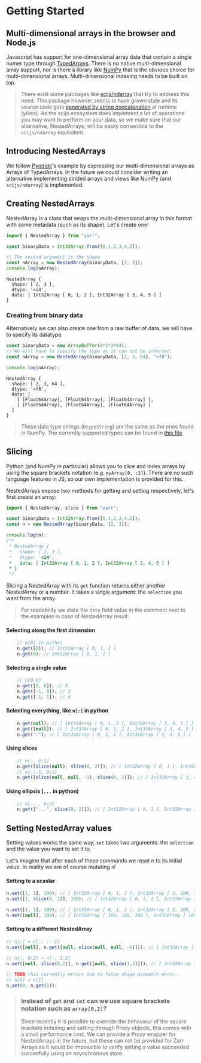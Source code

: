 # Getting Started

## Multi-dimensional arrays in the browser and Node.js
Javascript has support for one-dimensional array data that contain a single numer type through [TypedArrays](https://developer.mozilla.org/en-US/docs/Web/JavaScript/Reference/Global_Objects/TypedArray). There is no native multi-dimensional array support, nor is there a library like [NumPy](https://numpy.org/) that is the obvious choice for multi-dimensional arrays. Multi-dimensional indexing needs to be built on top.

> There exist some packages like [scijs/ndarray](https://github.com/scijs/ndarray) that try to address this need. This package however seems to have grown stale and its source code gets [generated by string concatenation](https://github.com/scijs/ndarray/blob/master/ndarray.js) at runtime (yikes).
As the scijs ecosystem does implement a lot of operations you may want to perform on your data, so we make sure that our alternative, NestedArrays, will be easily convertible to the `scijs/ndarray` equivalent.

## Introducing NestedArrays
We follow [Pyodide](https://hacks.mozilla.org/2019/04/pyodide-bringing-the-scientific-python-stack-to-the-browser/)'s example by expressing our multi-dimensional arrays as Arrays of TypedArrays. In the future we could consider writing an alternative implementing strided arrays and views like NumPy (and `scijs/ndarray`) is implemented.

## Creating NestedArrays

NestedArray is a class that wraps the multi-dimensional array in this format with some metadata (such as its shape). Let's create one!

```javascript
import { NestedArray } from "zarr";

const binaryData = Int32Array.from([0,1,2,3,4,5]);

// The second argument is the shape
const nArray = new NestedArray(binaryData, [2, 3]);
console.log(nArray);
```
```output
NestedArray {
  shape: [ 2, 3 ],
  dtype: '<i4',
  data: [ Int32Array [ 0, 1, 2 ], Int32Array [ 3, 4, 5 ] ]
}
```

### Creating from binary data

Alternatively we can also create one from a raw buffer of data, we will have to specify its datatype.

```javascript
const binaryData = new ArrayBuffer(8*2*3*64);
// We will have to specify the type as it can not be inferred.
const nArray = new NestedArray(binaryData, [2, 3, 64], "<f8");

console.log(nArray);
```
```output
NestedArray {
  shape: [ 2, 3, 64 ],
  dtype: '<f8',
  data: [
    [ [Float64Array], [Float64Array], [Float64Array] ],
    [ [Float64Array], [Float64Array], [Float64Array] ]
  ]
}
```
> These data type strings (`DtypeString`) are the same as the ones found in NumPy. The currently supported types can be found in [this file](https://github.com/gzuidhof/zarr.js/blob/master/src/types.ts).

## Slicing
Python (and NumPy in particular) allows you to slice and index arrays by using the square brackets notation (e.g. `myArray[0, :2]`). There are no such language features in JS, so our own implementation is provided for this.

NestedArrays expose two methods for getting and setting respectively, let's first create an array:
```javascript
import { NestedArray, slice } from "zarr";

const binaryData = Int32Array.from([0,1,2,3,4,5]);
const n = new NestedArray(binaryData, [2, 3]);

console.log(n);
/**
 * NestedArray {
 *   shape: [ 2, 3 ],
 *   dtype: '<i4',
 *   data: [ Int32Array [ 0, 1, 2 ], Int32Array [ 3, 4, 5 ] ]
 * }
 */
```

Slicing a NestedArray with its `get` function returns either another NestedArray or a number. It takes a single argument: the `selection` you want from the array. 

> For readability we state the `data` field value in the comment next to the examples in case of NestedArray result.

#### Selecting along the first dimension

```javascript
    // n[0] in python
    n.get([0]); // Int32Array [ 0, 1, 2 ]
    n.get(0); // Int32Array [ 0, 1, 2 ]
```


#### Selecting a single value
```javascript
    // n[0,0]
    n.get([0, 0]); // 0
    n.get([-1, 0]); // 3
    n.get([-1, 1]); // 4
```

#### Selecting everything, like `n[:]` in python
```javascript
    n.get(null); // [ Int32Array [ 0, 1, 2 ], Int32Array [ 3, 4, 5 ] ]
    n.get([null]); // [ Int32Array [ 0, 1, 2 ], Int32Array [ 3, 4, 5 ] ]
    n.get(":"); // [ Int32Array [ 0, 1, 2 ], Int32Array [ 3, 4, 5 ] ]
```

#### Using slices
```javascript
    // n[:, 0:2]
    n.get([slice(null), slice(0, 2)]); // [ Int32Array [ 0, 1 ], Int32Array [ 3, 4 ] ]
    // n[::-1, 0:2]
    n.get([slice(null, null, -1), slice(0, 2)]); // [ Int32Array [ 3, 4 ], Int32Array [ 0, 1 ] ]
```

#### Using ellipsis (`...` in python)
```javascript
    // n[..., 0:2]
    n.get(["...", slice(0, 2)]); // [ Int32Array [ 0, 1 ], Int32Array [ 3, 4 ] ]
```

## Setting NestedArray values

Setting values works the same way, `set` takes two arguments: the `selection` and the value you want to set it to.

Let's imagine that after each of these commands we reset n to its initial value. In reality we are of course mutating `n`!

#### Setting to a scaslar

```javascript
n.set([1, 1], 100); // [ Int32Array [ 0, 1, 2 ], Int32Array [ 3, 100, 5 ] ]
n.set([1, slice(0, 2)], 100); // [ Int32Array [ 0, 1, 2 ], Int32Array [ 100, 100, 5 ] ]

n.set([1, 1], 100); // [ Int32Array [ 0, 1, 2 ], Int32Array [ 3, 100, 5 ] ]
n.set([null], 100); // [ Int32Array [ 100, 100, 100 ], Int32Array [ 100, 100, 100 ] ]
```

#### Setting to a different NestedArray

```javascript
// n[:] = n[:, ::-1]
n.set([null], n.get([null, slice(null, null, -1)])); // [ Int32Array [ 2, 1, 0 ], Int32Array [ 5, 4, 3 ] ]

// n[:, 0:2] = n[:, 1:3]
n.set([null, slice(0,2)], n.get([null, slice(1,3)])); // [ Int32Array [ 1, 2, 2 ], Int32Array [ 4, 5, 5 ] ]

// TODO this currently errors due to false shape mismatch error..
// n[0] = n[1]
n.set(0, n.get(1));
```

> ### Instead of `get` and `set` can we use square brackets notation such as  `array[0,2]`? 
> Since recently it is possible to override the behaviour of the square brackets indexing and setting through Proxy objects, this comes with a small performance cost. We can provide a Proxy wrapper for NestedArrays in the future, but these can not be provided for Zarr Arrays as it would be impossible to verify setting a value succeeded succesfully using an asynchronous store. 
